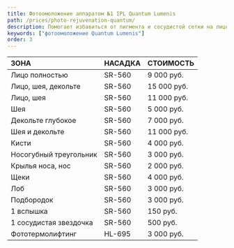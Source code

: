 ```yaml
---
title: Фотоомоложение аппаратом №1 IPL Quantum Lumenis
path: /prices/photo-rejuvenation-quantum/
description: Помогает избавиться от пигмента и сосудистой сетки на лице. Сужает поры, снимает воспаление. №1 в лечении розацея!
keywords: ["фотоомоложение Quantum Lumenis"]
order: 3
---
```



| ЗОНА                   | НАСАДКА | СТОИМОСТЬ   |
|:-----------------------|:--------|:------------|
| Лицо полностью         | SR-560  | 9 000 руб.  |
| Лицо, шея, декольте    | SR-560  | 15 000 руб. |
| Лицо, шея              | SR-560  | 11 000 руб. |
| Шея                    | SR-560  | 5 000 руб.  |
| Декольте глубокое      | SR-560  | 7 000 руб.  |
| Шея и декольте         | SR-560  | 11 000 руб. |
| Кисти                  | SR-560  | 4 000 руб.  |
| Носогубный треугольник | SR-560  | 3 000 руб.  |
| Крылья носа, нос       | SR-560  | 2 000 руб.  |
| Щеки                   | SR-560  | 4 000 руб.  |
| Лоб                    | SR-560  | 3 000 руб.  |
| Подбородок             | SR-560  | 3 000 руб.  |
| 1 вспышка              | SR-560  | 150 руб.    |
| 1 сосудистая звездочка | SR-560  | 500 руб.    |
| Фототермолифтинг       | HL-695  | 3 000 руб.  |
